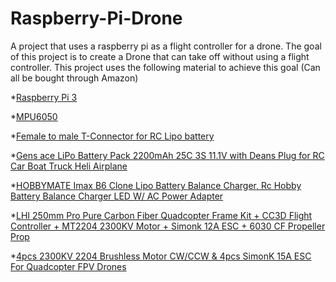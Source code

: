 # Raspberry-Pi-Drone
A project that uses a raspberry pi as a flight controller for a drone.
The goal of this project is to create a Drone that can take off without using a flight controller.
This project uses the following material to achieve this goal (Can all be bought through Amazon)


*[Raspberry Pi 3](https://www.amazon.com/Raspberry-Pi-RASPBERRYPI3-MODB-1GB-Model-Motherboard/dp/B01CD5VC92)
    
*[MPU6050](https://www.amazon.com/MPU-6050-MPU6050-Accelerometer-Gyroscope-Converter/dp/B008BOPN40)
    
*[Female to male T-Connector for RC Lipo battery](https://www.amazon.com/gp/product/B01MY4QSO4/)

*[Gens ace LiPo Battery Pack 2200mAh 25C 3S 11.1V with Deans Plug for RC Car Boat Truck Heli Airplane](https://www.amazon.com/gp/product/B00WJN4LG0/)

*[HOBBYMATE Imax B6 Clone Lipo Battery Balance Charger, Rc Hobby Battery Balance Charger LED W/ AC Power Adapter](https://www.amazon.com/gp/product/B01NB9A36R)

*[LHI 250mm Pro Pure Carbon Fiber Quadcopter Frame Kit + CC3D Flight Controller + MT2204 2300KV Motor + Simonk 12A ESC + 6030 CF Propeller Prop](https://www.amazon.com/gp/product/B00YACIDNU)

*[4pcs 2300KV 2204 Brushless Motor CW/CCW & 4pcs SimonK 15A ESC For Quadcopter FPV Drones](https://www.amazon.com/gp/product/B01K9ZZPYQ/)
	

